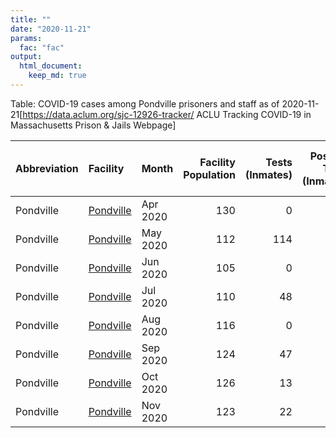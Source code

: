 ```yaml
---
title: ""
date: "2020-11-21"
params:
  fac: "fac"
output:
  html_document:
    keep_md: true
---
```




Table: COVID-19 cases among Pondville prisoners and staff as of 2020-11-21<ref>[https://data.aclum.org/sjc-12926-tracker/ ACLU Tracking COVID-19 in Massachusetts Prison & Jails Webpage]</ref>

|Abbreviation |Facility                                                                 |Month    | Facility Population| Tests (Inmates)| Positive Tests (Inmates)| Cases Per 100000 (Inmates)|Positive Test Rate (Inmates) | Staff Tested| Positive Tests (Staff)|Positive Rate (Staff) | Deaths|
|:------------|:------------------------------------------------------------------------|:--------|-------------------:|---------------:|------------------------:|--------------------------:|:----------------------------|------------:|----------------------:|:---------------------|------:|
|Pondville    |[Pondville](https://en.wikipedia.org/wiki/Pondville_Correctional_Center) |Apr 2020 |                 130|               0|                        0|                          0|NA                           |            0|                      1|Inf                   |      0|
|Pondville    |[Pondville](https://en.wikipedia.org/wiki/Pondville_Correctional_Center) |May 2020 |                 112|             114|                        0|                          0|0%                           |            3|                      1|33.3%                 |      0|
|Pondville    |[Pondville](https://en.wikipedia.org/wiki/Pondville_Correctional_Center) |Jun 2020 |                 105|               0|                        0|                          0|NA                           |            4|                      1|25.0%                 |      0|
|Pondville    |[Pondville](https://en.wikipedia.org/wiki/Pondville_Correctional_Center) |Jul 2020 |                 110|              48|                        0|                          0|0%                           |            0|                      0|NA                    |      0|
|Pondville    |[Pondville](https://en.wikipedia.org/wiki/Pondville_Correctional_Center) |Aug 2020 |                 116|               0|                        0|                          0|NA                           |            1|                      0|0.0%                  |      0|
|Pondville    |[Pondville](https://en.wikipedia.org/wiki/Pondville_Correctional_Center) |Sep 2020 |                 124|              47|                        0|                          0|0%                           |            0|                      0|NA                    |      0|
|Pondville    |[Pondville](https://en.wikipedia.org/wiki/Pondville_Correctional_Center) |Oct 2020 |                 126|              13|                        0|                          0|0%                           |            0|                      0|NA                    |      0|
|Pondville    |[Pondville](https://en.wikipedia.org/wiki/Pondville_Correctional_Center) |Nov 2020 |                 123|              22|                        0|                          0|0%                           |            0|                      0|NA                    |      0|
